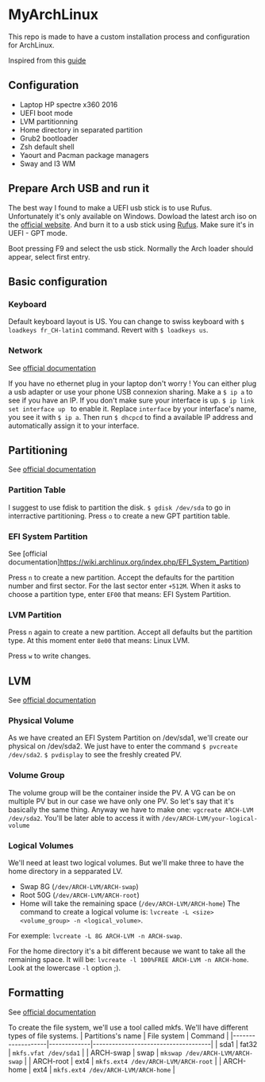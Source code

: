 # MyArchLinux
This repo is made to have a custom installation process and configuration for ArchLinux. 

Inspired from this [guide](https://wiki.archlinux.org/index.php/installation_guide)

## Configuration
* Laptop HP spectre x360 2016
* UEFI boot mode
* LVM partitionning
* Home directory in separated partition
* Grub2 bootloader
* Zsh default shell
* Yaourt and Pacman package managers
* Sway and I3 WM

## Prepare Arch USB and run it
The best way I found to make a UEFI usb stick is to use Rufus. Unfortunately it's only available on Windows. Dowload the latest arch iso on the [official website](https://www.archlinux.org/download/). And burn it to a usb stick using [Rufus](https://rufus.akeo.ie/). Make sure it's in UEFI - GPT mode.

Boot pressing F9 and select the usb stick. Normally the Arch loader should appear, select first entry.

## Basic configuration
### Keyboard
Default keyboard layout is US. You can change to swiss keyboard with `$ loadkeys fr_CH-latin1` command. Revert with `$ loadkeys us`.
### Network
See [official documentation](https://wiki.archlinux.org/index.php/Network_configuration)

If you have no ethernet plug in your laptop don't worry ! You can either plug a usb adapter or use your phone USB connexion sharing. Make a `$ ip a` to see if you have an IP. If you don't make sure your interface is up. `$ ip link set interface up
` to enable it. Replace `interface` by your interface's name, you see it with `$ ip a`. Then run `$ dhcpcd` to find a available IP address and automatically assign it to your interface.

## Partitioning
See [official documentation](https://wiki.archlinux.org/index.php/Partitioning)
### Partition Table
I suggest to use fdisk to partition the disk. `$ gdisk /dev/sda` to go in interractive partitioning. Press `o` to create a new GPT partition table. 
### EFI System Partition
See [official documentation]https://wiki.archlinux.org/index.php/EFI_System_Partition)

Press `n` to create a new partition. Accept the defaults for the partition number and first sector. For the last sector enter `+512M`. When it asks to choose a partition type, enter `EF00` that means: EFI System Partition.
### LVM Partition
Press `n` again to create a new partition. Accept all defaults but the partition type. At this moment enter `8e00` that means: Linux LVM.

Press `w` to write changes.
## LVM
See [official documentation](https://wiki.archlinux.org/index.php/LVM)
### Physical Volume
As we have created an EFI System Partition on /dev/sda1, we'll create our physical on /dev/sda2. We just have to enter the command `$ pvcreate /dev/sda2`. `$ pvdisplay` to see the freshly created PV.
### Volume Group
The volume group will be the container inside the PV. A VG can be on multiple PV but in our case we have only one PV. So let's say that it's basically the same thing. Anyway we have to make one: `vgcreate ARCH-LVM /dev/sda2`. You'll be later able to access it with `/dev/ARCH-LVM/your-logical-volume`
### Logical Volumes
We'll need at least two logical volumes. But we'll make three to have the home directory in a sepparated LV.
* Swap 8G (`/dev/ARCH-LVM/ARCH-swap`)
* Root 50G (`/dev/ARCH-LVM/ARCH-root`)
* Home will take the remaining space (`/dev/ARCH-LVM/ARCH-home`)
The command to create a logical volume is: `lvcreate -L <size> <volume_group> -n <logical_volume>`.

For exemple: `lvcreate -L 8G ARCH-LVM -n ARCH-swap`.

For the home directory it's a bit different because we want to take all the remaining space. It will be: `lvcreate -l 100%FREE ARCH-LVM -n ARCH-home`. Look at the lowercase `-l` option ;).

## Formatting
See [official documentation](https://wiki.archlinux.org/index.php/File_systems#Create_a_file_system)

To create the file system, we'll use a tool called mkfs. We'll have different types of file systems.
| Partitions's name | File system | Command                             |
|-------------------|-------------|-------------------------------------|
| sda1              | fat32       | `mkfs.vfat /dev/sda1`               |
| ARCH-swap         | swap        | `mkswap /dev/ARCH-LVM/ARCH-swap`    |
| ARCH-root         | ext4        | `mkfs.ext4 /dev/ARCH-LVM/ARCH-root` |
| ARCH-home         | ext4        | `mkfs.ext4 /dev/ARCH-LVM/ARCH-home` |
